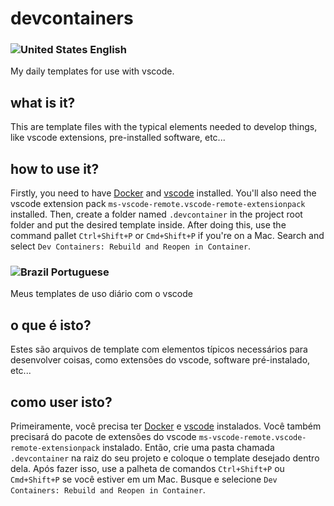 # devcontainers

### ![United States](https://raw.githubusercontent.com/stevenrskelton/flag-icon/master/png/16/country-4x3/us.png "United States") English
My daily templates for use with vscode.

## what is it?
This are template files with the typical elements needed to develop things, like vscode extensions, pre-installed software, etc...

## how to use it?
Firstly, you need to have [Docker](https://www.docker.com) and [vscode](https://code.visualstudio.com) installed. You'll also need the vscode extension pack `ms-vscode-remote.vscode-remote-extensionpack` installed. Then, create a folder named `.devcontainer` in the project root folder and put the desired template inside. After doing this, use the command pallet `Ctrl+Shift+P` or `Cmd+Shift+P` if you're on a Mac. Search and select `Dev Containers: Rebuild and Reopen in Container`.

### ![Brazil](https://raw.githubusercontent.com/stevenrskelton/flag-icon/master/png/16/country-4x3/br.png "Brazil") Portuguese

Meus templates de uso diário com o vscode

## o que é isto?
Estes são arquivos de template com elementos típicos necessários para desenvolver coisas, como extensões do vscode, software pré-instalado, etc...

## como user isto?
Primeiramente, você precisa ter [Docker](https://www.docker.com) e [vscode](https://code.visualstudio.com) instalados. Você também precisará do pacote de extensões do vscode `ms-vscode-remote.vscode-remote-extensionpack` instalado. Então, crie uma pasta chamada `.devcontainer` na raiz do seu projeto e coloque o template desejado dentro dela. Após fazer isso, use a palheta de comandos `Ctrl+Shift+P` ou `Cmd+Shift+P` se você estiver em um Mac. Busque e selecione `Dev Containers: Rebuild and Reopen in Container`.
